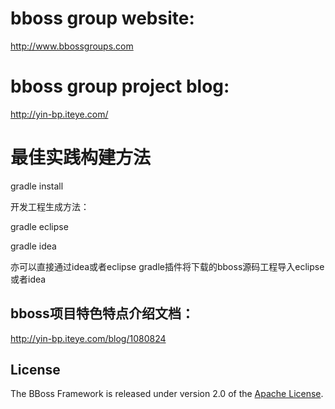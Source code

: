 ﻿# bboss group website:
http://www.bbossgroups.com

# bboss group project blog:
http://yin-bp.iteye.com/

# 最佳实践构建方法

gradle install


开发工程生成方法：

gradle eclipse

gradle idea

亦可以直接通过idea或者eclipse gradle插件将下载的bboss源码工程导入eclipse或者idea


## bboss项目特色特点介绍文档：
http://yin-bp.iteye.com/blog/1080824

## License

The BBoss Framework is released under version 2.0 of the [Apache License][].

[Apache License]: http://www.apache.org/licenses/LICENSE-2.0